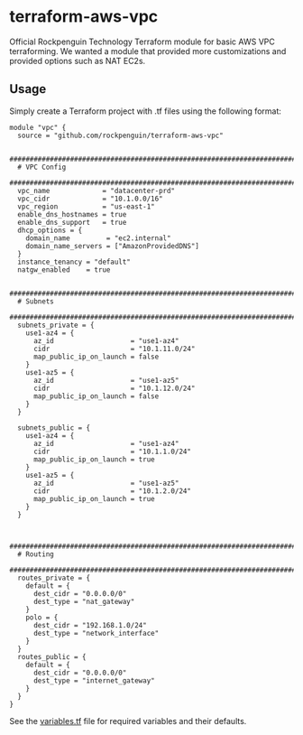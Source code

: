 # terraform-aws-vpc

Official Rockpenguin Technology Terraform module for basic AWS VPC terraforming.  We wanted a module that provided more customizations and provided options such as NAT EC2s.

## Usage

Simply create a Terraform project with .tf files using the following format:

```hcl
module "vpc" {
  source = "github.com/rockpenguin/terraform-aws-vpc"

  ###############################################################################
  # VPC Config
  ###############################################################################
  vpc_name             = "datacenter-prd"
  vpc_cidr             = "10.1.0.0/16"
  vpc_region           = "us-east-1"
  enable_dns_hostnames = true
  enable_dns_support   = true
  dhcp_options = {
    domain_name         = "ec2.internal"
    domain_name_servers = ["AmazonProvidedDNS"]
  }
  instance_tenancy = "default"
  natgw_enabled    = true

  ###############################################################################
  # Subnets
  ###############################################################################
  subnets_private = {
    use1-az4 = {
      az_id                   = "use1-az4"
      cidr                    = "10.1.11.0/24"
      map_public_ip_on_launch = false
    }
    use1-az5 = {
      az_id                   = "use1-az5"
      cidr                    = "10.1.12.0/24"
      map_public_ip_on_launch = false
    }
  }

  subnets_public = {
    use1-az4 = {
      az_id                   = "use1-az4"
      cidr                    = "10.1.1.0/24"
      map_public_ip_on_launch = true
    }
    use1-az5 = {
      az_id                   = "use1-az5"
      cidr                    = "10.1.2.0/24"
      map_public_ip_on_launch = true
    }
  }


  ###############################################################################
  # Routing
  ###############################################################################
  routes_private = {
    default = {
      dest_cidr = "0.0.0.0/0"
      dest_type = "nat_gateway"
    }
    polo = {
      dest_cidr = "192.168.1.0/24"
      dest_type = "network_interface"
    }
  }
  routes_public = {
    default = {
      dest_cidr = "0.0.0.0/0"
      dest_type = "internet_gateway"
    }
  }
}
```

See the [variables.tf](variables.tf) file for required variables and their defaults.
